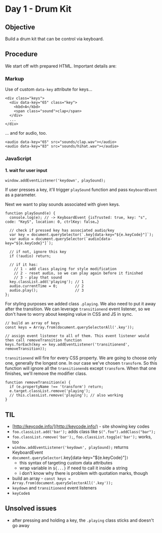 # Day 1 - Drum Kit

## Objective
Build a drum kit that can be control via keyboard.

## Procedure
We start off with prepared HTML. Important details are:

### Markup
Use of custom `data-key` attribute for keys&hellip;

```
<div class="keys">
  <div data-key="65" class="key">
    <kbd>A</kbd>
    <span class="sound">clap</span>
  </div>
  ...
</div>
```

&hellip; and for audio, too.

```
<audio data-key="65" src="sounds/clap.wav"></audio>
<audio data-key="83" src="sounds/hihat.wav"></audio>
```

### JavaScript
#### 1. wait for user input

```
window.addEventListener('keydown', playSound);
```

If user presses a key, it'll trigger `playSound` function and pass `KeyboardEvent` as a parameter.

Next we want to play sounds associated with given keys.

```
function playSound(e) {
  console.log(e); // -> KeyboardEvent {isTrusted: true, key: "s", code: "KeyS", location: 0, ctrlKey: false…}

  // check if pressed key has associated audio/key
  var key = document.querySelector(`.key[data-key="${e.keyCode}"]`);
  var audio = document.querySelector(`audio[data-key="${e.keyCode}"]`);

  // if not, ignore this key
  if (!audio) return;

  // if it has:
    // 1 - add class playing for style modification
    // 2 - reset audio, so we can play again before it finished
    // 3 - play that sound
  key.classList.add('playing'); // 1
  audio.currentTime = 0;        // 2
  audio.play();                 // 3
};
```

For styling purposes we added class `.playing`. We also need to put it away after the transition. We can leverage `transitionend` event listener, so we don't have to worry about keeping value in CSS and JS in sync.

```
// build an array of keys
const keys = Array.from(document.querySelectorAll('.key'));

// assign event listener to all of them. This event listener would then call removeTransition function
keys.forEach(key => key.addEventListener('transitionend', removeTransition));
```

`transitionend` will fire for every CSS property. We are going to choose only one, generally the longest one. In our case we've chosen `transform`. So this function will ignore all the `transitionend`s except `transform`. When that one finishes, we'll remove the modifier class.

```
function removeTransition(e) {
  if (e.propertyName !== 'transform') return;
  e.target.classList.remove('playing');
  // this.classList.remove('playing'); // also working
}
```

## TIL
- [http://keycode.info/](http://keycode.info/) - site showing key codes
- `foo.classList.add('bar');` adds class like `$(".foo").addClass("bar");`
- `foo.classList.remove('bar');`, `foo.classList.toggle('bar');` works, too
- `window.addEventListener('keydown', playSound);` returns KeyboardEvent
- `document.querySelector(`.key[data-key="${e.keyCode}"]`)`
  - this syntax of targeting custom data attributes
  - wrap variable in `${...}` if need to call it inside a string
  - i don't know why there is problem with quotation marks, though
- build an array - `const keys = Array.from(document.querySelectorAll('.key'));`
- `keydown` and `transitionend` event listeners
- `keyCode`s

## Unsolved issues
- after pressing and holding a key, the `.playing` class sticks and doesn't go away